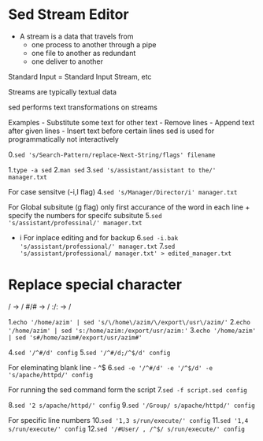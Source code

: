 # Sed  Stream Editor 

- A stream is a data that travels from 
    - one process to another through a pipe
    - one file to another as redundant 
    - one deliver to another

Standard Input = Standard Input Stream, etc

Streams are typically textual data

sed performs text transformations on streams

Examples 
    - Substitute some text for other text 
    - Remove lines
    - Append text after given lines
    - Insert text before certain lines
sed is used for programmatically not interactively 

0.```sed 's/Search-Pattern/replace-Next-String/flags' filename```

1.```type -a sed```
2.```man sed```
3.```sed 's/assistant/assistant to the/' manager.txt```

For case sensitve (-i,I flag)
4.```sed 's/Manager/Director/i' manager.txt```

For Global subsitute (g flag) only first accurance of the word in each line + specify the numbers for specifc subsitute
5.```sed 's/assistant/professinal/' manager.txt```

- i For inplace editing and for backup
6.```sed -i.bak 's/assistant/professional/' manager.txt```
7.```sed 's/assistant/professional/ manager.txt' > edited_manager.txt```


# Replace special character 

/ -> \/ 
#/# -> /
:/: -> /

1.```echo '/home/azim' | sed 's/\/home\/azim/\/export\/usr\/azim/'```
2.```echo '/home/azim' | sed 's:/home/azim:/export/usr/azim:'```
3.```echo '/home/azim' | sed 's#/home/azim#/export/usr/azim#'```

4.```sed '/^#/d' config```
5.```sed '/^#/d;/^$/d' config```

For eleminating blank line - ^$
6.```sed -e '/^#/d' -e '/^$/d' -e 's/apache/httpd/' config```

For running the sed command form the script 
7.```sed -f script.sed config```

8.```sed '2 s/apache/httpd/' config```
9.```sed '/Group/ s/apache/httpd/' config```

For specific line numbers
10.```sed '1,3 s/run/execute/' config```
11.```sed '1,4 s/run/execute/' config```
12.```sed '/#User/ , /^$/ s/run/execute/' config```



